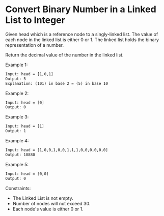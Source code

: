 # Convert Binary Number in a Linked List to Integer

Given head which is a reference node to a singly-linked list. The value of each node in the linked list is either 0 or 1. The linked list holds the binary representation of a number.

Return the decimal value of the number in the linked list.

Example 1:

```txt
Input: head = [1,0,1]
Output: 5
Explanation: (101) in base 2 = (5) in base 10
```

Example 2:

```txt
Input: head = [0]
Output: 0
```

Example 3:

```txt
Input: head = [1]
Output: 1
```

Example 4:

```txt
Input: head = [1,0,0,1,0,0,1,1,1,0,0,0,0,0,0]
Output: 18880
```

Example 5:

```txt
Input: head = [0,0]
Output: 0
```

Constraints:

- The Linked List is not empty.
- Number of nodes will not exceed 30.
- Each node's value is either 0 or 1.
